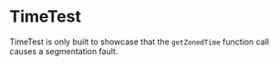 TimeTest
=======

TimeTest is only built to showcase that the `getZonedTime` function call
causes a segmentation fault.
